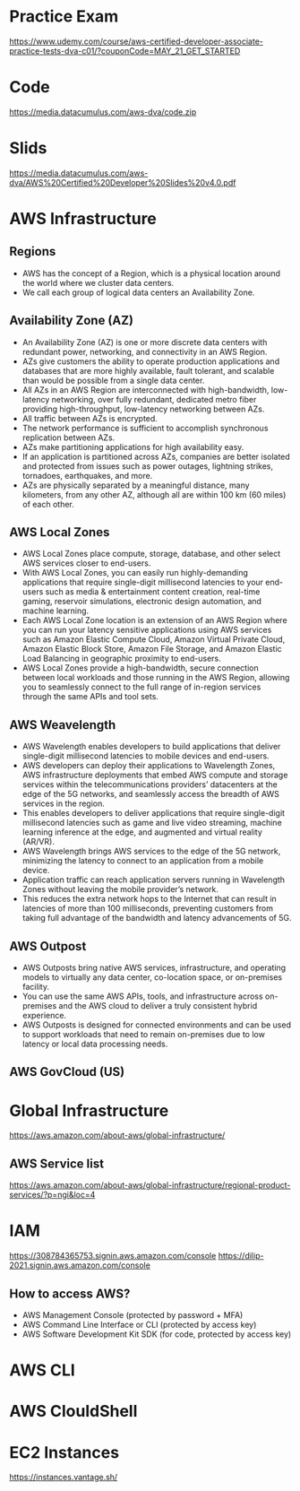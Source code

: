 # Practice Exam
https://www.udemy.com/course/aws-certified-developer-associate-practice-tests-dva-c01/?couponCode=MAY_21_GET_STARTED
# Code
https://media.datacumulus.com/aws-dva/code.zip 

# Slids
https://media.datacumulus.com/aws-dva/AWS%20Certified%20Developer%20Slides%20v4.0.pdf

# AWS Infrastructure
## Regions
- AWS has the concept of a Region, which is a physical location around the world where we cluster data centers. 
- We call each group of logical data centers an Availability Zone. 
## Availability Zone (AZ)
- An Availability Zone (AZ) is one or more discrete data centers with redundant power, networking, and connectivity in an AWS Region. 
- AZs give customers the ability to operate production applications and databases that are more highly available, fault tolerant, and scalable than would be possible from a single data center. 
- All AZs in an AWS Region are interconnected with high-bandwidth, low-latency networking, over fully redundant, dedicated metro fiber providing high-throughput, low-latency networking between AZs. 
- All traffic between AZs is encrypted. 
- The network performance is sufficient to accomplish synchronous replication between AZs. 
- AZs make partitioning applications for high availability easy. 
- If an application is partitioned across AZs, companies are better isolated and protected from issues such as power outages, lightning strikes, tornadoes, earthquakes, and more. 
- AZs are physically separated by a meaningful distance, many kilometers, from any other AZ, although all are within 100 km (60 miles) of each other.

## AWS Local Zones
- AWS Local Zones place compute, storage, database, and other select AWS services closer to end-users. 
- With AWS Local Zones, you can easily run highly-demanding applications that require single-digit millisecond latencies to your end-users such as media & entertainment content creation, real-time gaming, reservoir simulations, electronic design automation, and machine learning.
- Each AWS Local Zone location is an extension of an AWS Region where you can run your latency sensitive applications using AWS services such as Amazon Elastic Compute Cloud, Amazon Virtual Private Cloud, Amazon Elastic Block Store, Amazon File Storage, and Amazon Elastic Load Balancing in geographic proximity to end-users. 
- AWS Local Zones provide a high-bandwidth, secure connection between local workloads and those running in the AWS Region, allowing you to seamlessly connect to the full range of in-region services through the same APIs and tool sets.
## AWS Weavelength
- AWS Wavelength enables developers to build applications that deliver single-digit millisecond latencies to mobile devices and end-users. 
- AWS developers can deploy their applications to Wavelength Zones, AWS infrastructure deployments that embed AWS compute and storage services within the telecommunications providers’ datacenters at the edge of the 5G networks, and seamlessly access the breadth of AWS services in the region. 
- This enables developers to deliver applications that require single-digit millisecond latencies such as game and live video streaming, machine learning inference at the edge, and augmented and virtual reality (AR/VR). 
- AWS Wavelength brings AWS services to the edge of the 5G network, minimizing the latency to connect to an application from a mobile device. 
- Application traffic can reach application servers running in Wavelength Zones without leaving the mobile provider’s network. 
- This reduces the extra network hops to the Internet that can result in latencies of more than 100 milliseconds, preventing customers from taking full advantage of the bandwidth and latency advancements of 5G.
## AWS Outpost
- AWS Outposts bring native AWS services, infrastructure, and operating models to virtually any data center, co-location space, or on-premises facility. 
- You can use the same AWS APIs, tools, and infrastructure across on-premises and the AWS cloud to deliver a truly consistent hybrid experience. 
- AWS Outposts is designed for connected environments and can be used to support workloads that need to remain on-premises due to low latency or local data processing needs.
## AWS GovCloud (US)
# Global Infrastructure
https://aws.amazon.com/about-aws/global-infrastructure/
## AWS Service list
https://aws.amazon.com/about-aws/global-infrastructure/regional-product-services/?p=ngi&loc=4

# IAM
https://308784365753.signin.aws.amazon.com/console
https://dilip-2021.signin.aws.amazon.com/console

## How to access AWS?
- AWS Management Console (protected by password + MFA)
- AWS Command Line Interface or CLI (protected by access key)
- AWS Software Development Kit  SDK (for code, protected by access key)
# AWS CLI
# AWS ClouldShell

# EC2 Instances
https://instances.vantage.sh/

